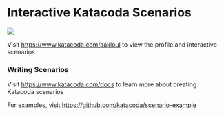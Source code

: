# Interactive Katacoda Scenarios

[![](http://shields.katacoda.com/katacoda/aakloul/count.svg)](https://www.katacoda.com/aakloul "Get your profile on Katacoda.com")

Visit https://www.katacoda.com/aakloul to view the profile and interactive scenarios

### Writing Scenarios
Visit https://www.katacoda.com/docs to learn more about creating Katacoda scenarios

For examples, visit https://github.com/katacoda/scenario-example
